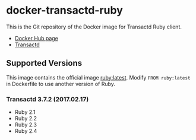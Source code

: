 docker-transactd-ruby
================================================================================

This is the Git repository of the Docker image for Transactd Ruby client.

* [Docker Hub page](https://hub.docker.com/r/bizstation/transactd-ruby/)
* [Transactd](https://github.com/bizstation/transactd/)


## Supported Versions

This image contains the official image [ruby:latest](https://hub.docker.com/_/ruby/).
Modify `FROM ruby:latest` in Dockerfile to use another version of Ruby.

### Transactd 3.7.2 (2017.02.17)

* Ruby 2.1
* Ruby 2.2
* Ruby 2.3
* Ruby 2.4
